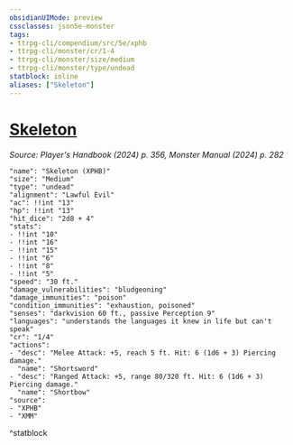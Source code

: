 ```yaml
---
obsidianUIMode: preview
cssclasses: json5e-monster
tags:
- ttrpg-cli/compendium/src/5e/xphb
- ttrpg-cli/monster/cr/1-4
- ttrpg-cli/monster/size/medium
- ttrpg-cli/monster/type/undead
statblock: inline
aliases: ["Skeleton"]
---
```

# [Skeleton](3-Compendium\CLI\bestiary\undead/skeleton-xphb.md)
*Source: Player's Handbook (2024) p. 356, Monster Manual (2024) p. 282*  

```statblock
"name": "Skeleton (XPHB)"
"size": "Medium"
"type": "undead"
"alignment": "Lawful Evil"
"ac": !!int "13"
"hp": !!int "13"
"hit_dice": "2d8 + 4"
"stats":
- !!int "10"
- !!int "16"
- !!int "15"
- !!int "6"
- !!int "8"
- !!int "5"
"speed": "30 ft."
"damage_vulnerabilities": "bludgeoning"
"damage_immunities": "poison"
"condition_immunities": "exhaustion, poisoned"
"senses": "darkvision 60 ft., passive Perception 9"
"languages": "understands the languages it knew in life but can't speak"
"cr": "1/4"
"actions":
- "desc": "Melee Attack: +5, reach 5 ft. Hit: 6 (1d6 + 3) Piercing damage."
  "name": "Shortsword"
- "desc": "Ranged Attack: +5, range 80/320 ft. Hit: 6 (1d6 + 3) Piercing damage."
  "name": "Shortbow"
"source":
- "XPHB"
- "XMM"
```
^statblock